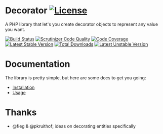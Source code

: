 # Decorator [![License](https://poser.pugx.org/cleentfaar/decorator/license.svg)](https://packagist.org/packages/cleentfaar/decorator)

A PHP library that let's you create decorator objects to represent any value you want.

[![Build Status](https://secure.travis-ci.org/cleentfaar/decorator.svg)](http://travis-ci.org/cleentfaar/decorator)
[![Scrutinizer Code Quality](https://scrutinizer-ci.com/g/cleentfaar/decorator/badges/quality-score.png?b=master)](https://scrutinizer-ci.com/g/cleentfaar/decorator/?branch=master)
[![Code Coverage](https://scrutinizer-ci.com/g/cleentfaar/decorator/badges/coverage.png?b=master)](https://scrutinizer-ci.com/g/cleentfaar/decorator/?branch=master)<br/>
[![Latest Stable Version](https://poser.pugx.org/cleentfaar/decorator/v/stable.svg)](https://packagist.org/packages/cleentfaar/decorator)
[![Total Downloads](https://poser.pugx.org/cleentfaar/decorator/downloads.svg)](https://packagist.org/packages/cleentfaar/decorator)
[![Latest Unstable Version](https://poser.pugx.org/cleentfaar/decorator/v/unstable.svg)](https://packagist.org/packages/cleentfaar/decorator)


# Documentation

The library is pretty simple, but here are some docs to get you going:

- [Installation](src/CL/Decorator/Resources/doc/installation.md)
- [Usage](src/CL/Decorator/Resources/doc/usage.md)

# Thanks
- @fieg & @pkruithof; ideas on decorating entities specifically

